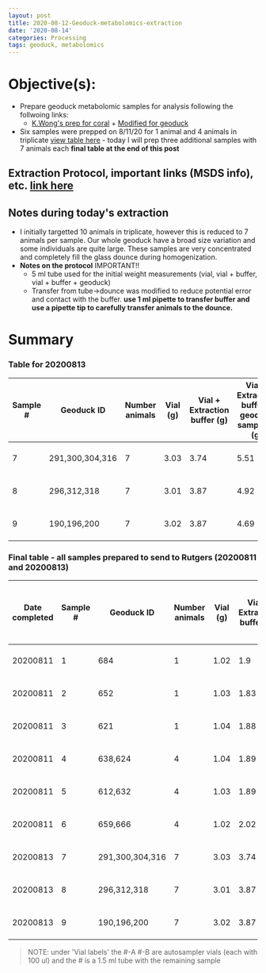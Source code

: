 ```yaml
---
layout: post
title: 2020-08-12-Geoduck-metabolomics-extraction
date: '2020-08-14'
categories: Processing
tags: geoduck, metabolomics
---
```


# **Objective(s):**
- Prepare geoduck metabolomic samples for analysis following the follwoing links:
  - [K.Wong's prep for coral](https://kevinhwong1.github.io/KevinHWong_Notebook/Metabolomics-P-astreoides-sample-prep/) + [Modified for geoduck](https://github.com/SamGurr/SamJGurr_Lab_Notebook/blob/master/_posts/2020-08-12-Geoduck-metabolomics-extraction.md)
- Six samples were prepped on 8/11/20 for 1 animal and 4 animals in triplicate [view table here](https://github.com/SamGurr/SamJGurr_Lab_Notebook/blob/master/_posts/2020-08-12-Geoduck-metabolomics-extraction.md) - today I will prep three additional samples with 7 animals each **final table at the end of this post**


## Extraction Protocol, important links (MSDS info), etc. [link here](https://github.com/SamGurr/SamJGurr_Lab_Notebook/blob/master/_posts/2020-08-12-Geoduck-metabolomics-extraction.md)

## Notes during today's extraction

- I initially targetted 10 animals in triplicate, however this is reduced to 7 animals per sample. Our whole geoduck have a broad size variation and some individuals are quite large. These samples are very concentrated and completely fill the glass dounce during homogenization.
- **Notes on the protocol** IMPORTANT!!
  - 5 ml tube used for the initial weight measurements (vial, vial + buffer, vial + buffer + geoduck)
  - Transfer from tube->dounce was modified to reduce potential error and contact with the buffer. **use 1 ml pipette to transfer buffer and use a pipette tip to carefully transfer animals to the dounce.**

# Summary
### Table for 20200813
| Sample # | Geoduck ID | Number animals | Vial (g) | Vial + Extraction buffer (g) | Vial + Extraction buffer + geoduck sample(s) (g) | Vial labels |
| --- |    ---   | - |  ---  |  ---  |  ---  |     ---     |
| 7   | 291,300,304,316  | 7 |  3.03 | 3.74  | 5.51  | 7, 7-A, 7-B |
| 8   | 296,312,318      | 7 |  3.01 | 3.87  | 4.92  | 8, 8-A, 8-B |
| 9   | 190,196,200      | 7 |  3.02 | 3.87  | 4.69  | 9, 9-A, 9-B |


### Final table - all samples prepared to send to Rutgers (20200811 and 20200813)

| Date completed | Sample # | Geoduck ID | Number animals | Vial (g) | Vial + Extraction buffer (g) | Vial + Extraction buffer + geoduck sample(s) (g) | Vial labels |
|   ---    | --- |    ---   | - |  ---  |  ---  |  ---  |     ---     |
| 20200811 | 1   | 684      | 1 |  1.02 |  1.9  | 2.14  | 1, 1-A, 1-B |
| 20200811 | 2   | 652      | 1 |  1.03 | 1.83  | 1.86  | 2, 2-A, 2-B |
| 20200811 | 3   | 621      | 1 |  1.04 | 1.88  | 1.95  | 3, 3-A, 3-B |
| 20200811 | 4   | 638,624  | 4 |  1.04 | 1.89  | 2.24  | 4, 4-A, 4-B |
| 20200811 | 5   | 612,632  | 4 |  1.03 | 1.89  | 2.38  | 5, 5-A, 5-B |
| 20200811 | 6   | 659,666  | 4 |  1.02 | 2.02  | 2.46  | 6, 6-A, 6-B |
| 20200813 | 7   | 291,300,304,316  | 7 |  3.03 | 3.74  | 5.51  | 7, 7-A, 7-B |
| 20200813 | 8   | 296,312,318      | 7 |  3.01 | 3.87  | 4.92  | 8, 8-A, 8-B |
| 20200813 | 9   | 190,196,200      | 7 |  3.02 | 3.87  | 4.69  | 9, 9-A, 9-B |

> NOTE: under 'Vial labels' the #-A #-B are autosampler vials (each with 100 ul) and the # is a 1.5 ml tube with the remaining sample
